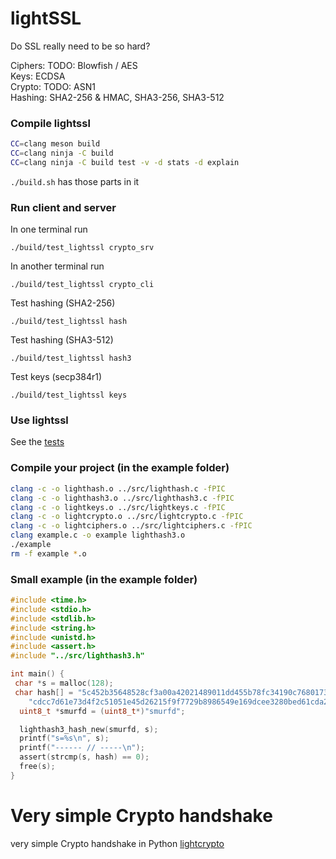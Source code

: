 
# lightSSL
Do SSL really need to be so hard?

Ciphers: TODO: Blowfish / AES<br>
Keys: ECDSA<br>
Crypto: TODO: ASN1<br>
Hashing: SHA2-256 & HMAC, SHA3-256, SHA3-512<br>

### Compile lightssl

```bash
CC=clang meson build
CC=clang ninja -C build
CC=clang ninja -C build test -v -d stats -d explain
```
`./build.sh` has those parts in it

### Run client and server
In one terminal run
```
./build/test_lightssl crypto_srv
```
In another terminal run
```
./build/test_lightssl crypto_cli
```
Test hashing (SHA2-256)
```
./build/test_lightssl hash
```
Test hashing (SHA3-512)
```
./build/test_lightssl hash3
```
Test keys (secp384r1)
```
./build/test_lightssl keys
```

### Use lightssl
See the [tests](https://github.com/smurfd/lightssl/raw/main/src/test_lightssl.c)

### Compile your project (in the example folder)
```bash
clang -c -o lighthash.o ../src/lighthash.c -fPIC
clang -c -o lighthash3.o ../src/lighthash3.c -fPIC
clang -c -o lightkeys.o ../src/lightkeys.c -fPIC
clang -c -o lightcrypto.o ../src/lightcrypto.c -fPIC
clang -c -o lightciphers.o ../src/lightciphers.c -fPIC
clang example.c -o example lighthash3.o
./example
rm -f example *.o
```
### Small example (in the example folder)
```c
#include <time.h>
#include <stdio.h>
#include <stdlib.h>
#include <string.h>
#include <unistd.h>
#include <assert.h>
#include "../src/lighthash3.h"

int main() {
 char *s = malloc(128);
 char hash[] = "5c452b35648528cf3a00a42021489011dd455b78fc34190c7680173b2d"
    "cdcc7d61e73d4f2c51051e45d26215f9f7729b8986549e169dcee3280bed61cda25f20";
  uint8_t *smurfd = (uint8_t*)"smurfd";

  lighthash3_hash_new(smurfd, s);
  printf("s=%s\n", s);
  printf("------ // -----\n");
  assert(strcmp(s, hash) == 0);
  free(s);
}
```

# Very simple Crypto handshake
very simple Crypto handshake in Python
[lightcrypto](https://github.com/smurfd/lightssl/tree/main/src/lightcrypto)
